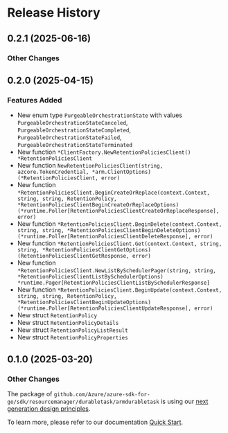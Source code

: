 # Release History

## 0.2.1 (2025-06-16)
### Other Changes


## 0.2.0 (2025-04-15)
### Features Added

- New enum type `PurgeableOrchestrationState` with values `PurgeableOrchestrationStateCanceled`, `PurgeableOrchestrationStateCompleted`, `PurgeableOrchestrationStateFailed`, `PurgeableOrchestrationStateTerminated`
- New function `*ClientFactory.NewRetentionPoliciesClient() *RetentionPoliciesClient`
- New function `NewRetentionPoliciesClient(string, azcore.TokenCredential, *arm.ClientOptions) (*RetentionPoliciesClient, error)`
- New function `*RetentionPoliciesClient.BeginCreateOrReplace(context.Context, string, string, RetentionPolicy, *RetentionPoliciesClientBeginCreateOrReplaceOptions) (*runtime.Poller[RetentionPoliciesClientCreateOrReplaceResponse], error)`
- New function `*RetentionPoliciesClient.BeginDelete(context.Context, string, string, *RetentionPoliciesClientBeginDeleteOptions) (*runtime.Poller[RetentionPoliciesClientDeleteResponse], error)`
- New function `*RetentionPoliciesClient.Get(context.Context, string, string, *RetentionPoliciesClientGetOptions) (RetentionPoliciesClientGetResponse, error)`
- New function `*RetentionPoliciesClient.NewListBySchedulerPager(string, string, *RetentionPoliciesClientListBySchedulerOptions) *runtime.Pager[RetentionPoliciesClientListBySchedulerResponse]`
- New function `*RetentionPoliciesClient.BeginUpdate(context.Context, string, string, RetentionPolicy, *RetentionPoliciesClientBeginUpdateOptions) (*runtime.Poller[RetentionPoliciesClientUpdateResponse], error)`
- New struct `RetentionPolicy`
- New struct `RetentionPolicyDetails`
- New struct `RetentionPolicyListResult`
- New struct `RetentionPolicyProperties`


## 0.1.0 (2025-03-20)
### Other Changes

The package of `github.com/Azure/azure-sdk-for-go/sdk/resourcemanager/durabletask/armdurabletask` is using our [next generation design principles](https://azure.github.io/azure-sdk/general_introduction.html).

To learn more, please refer to our documentation [Quick Start](https://aka.ms/azsdk/go/mgmt).